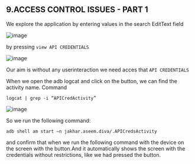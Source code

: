 ## 9.ACCESS CONTROL ISSUES - PART 1

We explore the application by entering values in the search EditText field

![image](https://github.com/ananthan05/Android-Security/assets/140697378/38b8f8a7-eb23-4a45-8001-157e05806d81)

by pressing `view API CREDENTIALS`

![image](https://github.com/ananthan05/Android-Security/assets/140697378/3c25ec7f-05e0-4d64-8302-f0beef0703e2)

Our aim is without any userinteraction we need acces that `API CREDENTIALS`

When we open the adb logcat and click on the button, we can find the activity name. 
Command

```
logcat | grep -i “APICredActivity”
```

![image](https://github.com/ananthan05/Android-Security/assets/140697378/1543bc72-2ca3-44ec-b027-fb3a1e242b76)

So we run the following command:

```
adb shell am start –n jakhar.aseem.diva/.APICredsActivity
```

and confirm that when we run the following command with the device on the screen with the button.And it automatically shows the screen with the credentials without restrictions, like we had pressed the button.
